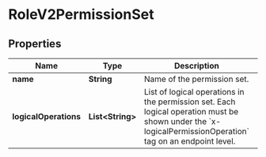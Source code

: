 

# RoleV2PermissionSet

## Properties

Name | Type | Description | Notes
------------ | ------------- | ------------- | -------------
**name** | **String** | Name of the permission set. | 
**logicalOperations** | **List&lt;String&gt;** | List of logical operations in the permission set. Each logical operation must be shown under the &#x60;x-logicalPermissionOperation&#x60; tag on an endpoint level.  | 



